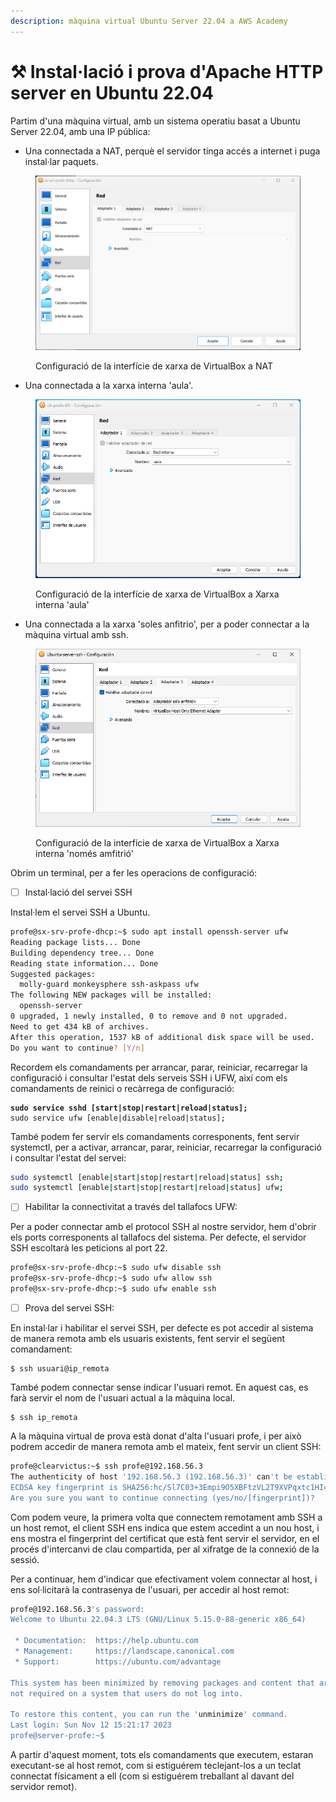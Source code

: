 ```yaml
---
description: màquina virtual Ubuntu Server 22.04 a AWS Academy
---
```


# ⚒ Instal·lació i prova d'Apache HTTP server en Ubuntu 22.04

Partim d'una màquina virtual, amb un sistema operatiu basat a Ubuntu Server 22.04, amb una IP pública:

* Una connectada a NAT, perquè el servidor tinga accés a internet i puga instal·lar paquets.

<figure><img src="../.gitbook/assets/image (5) (1).png" alt=""><figcaption><p>Configuració de la interfície de xarxa de VirtualBox a NAT</p></figcaption></figure>

* Una connectada a la xarxa interna 'aula'.

<figure><img src="../.gitbook/assets/image (3) (1).png" alt=""><figcaption><p>Configuració de la interfície de xarxa de VirtualBox a Xarxa interna 'aula'</p></figcaption></figure>

* Una connectada a la xarxa 'soles anfitrio', per a poder connectar a la màquina virtual amb ssh.

<figure><img src="../.gitbook/assets/image (1) (1).png" alt=""><figcaption><p>Configuració de la interfície de xarxa de VirtualBox a Xarxa interna 'només amfitrió'</p></figcaption></figure>

Obrim un terminal, per a fer les operacions de configuració:

* [ ] Instal·lació del servei SSH&#x20;

Instal·lem el servei SSH a Ubuntu.

```bash
profe@sx-srv-profe-dhcp:~$ sudo apt install openssh-server ufw
Reading package lists... Done
Building dependency tree... Done
Reading state information... Done
Suggested packages:
  molly-guard monkeysphere ssh-askpass ufw
The following NEW packages will be installed:
  openssh-server
0 upgraded, 1 newly installed, 0 to remove and 0 not upgraded.
Need to get 434 kB of archives.
After this operation, 1537 kB of additional disk space will be used.
Do you want to continue? [Y/n]
```

Recordem els comandaments per arrancar, parar, reiniciar, recarregar la configuració i consultar l'estat dels serveis SSH i UFW, així com els comandaments de reinici o recàrrega de configuració:

<pre class="language-bash"><code class="lang-bash"><strong>sudo service sshd [start|stop|restart|reload|status];
</strong>sudo service ufw [enable|disable|reload|status];
</code></pre>

També podem fer servir els comandaments corresponents, fent servir systemctl, per a activar, arrancar, parar, reiniciar, recarregar la configuració i consultar l'estat del servei:

```bash
sudo systemctl [enable|start|stop|restart|reload|status] ssh;
sudo systemctl [enable|start|stop|restart|reload|status] ufw;
```

* [ ] Habilitar la connectivitat a través del tallafocs UFW:

Per a poder connectar amb el protocol SSH al nostre servidor, hem d'obrir els ports corresponents al tallafocs del sistema. Per defecte, el servidor SSH escoltarà les peticions al port 22.

```bash
profe@sx-srv-profe-dhcp:~$ sudo ufw disable ssh
profe@sx-srv-profe-dhcp:~$ sudo ufw allow ssh
profe@sx-srv-profe-dhcp:~$ sudo ufw enable ssh
```

* [ ] Prova del servei SSH:

En instal·lar i habilitar el servei SSH, per defecte es pot accedir al sistema de manera remota amb els usuaris existents, fent servir el següent comandament:&#x20;

```
$ ssh usuari@ip_remota
```

També podem connectar sense indicar l'usuari remot. En aquest cas, es farà servir el nom de l'usuari actual a la màquina local.

```
$ ssh ip_remota
```

A la màquina virtual de prova està donat d'alta l'usuari profe, i per això podrem accedir de manera remota amb el mateix, fent servir un client SSH:

```bash
profe@clearvictus:~$ ssh profe@192.168.56.3
The authenticity of host '192.168.56.3 (192.168.56.3)' can't be established.
ECDSA key fingerprint is SHA256:hc/Sl7C03+3Empi9O5XBFtzVL2T9XVPqxtc1HI4QfkA.
Are you sure you want to continue connecting (yes/no/[fingerprint])?
```

Com podem veure, la primera volta que connectem remotament amb SSH a un host remot, el client SSH ens indica que estem accedint a un nou host, i ens mostra el fingerprint del certificat que està fent servir el servidor, en el procés d'intercanvi de clau compartida, per al xifratge de la connexió de la sessió.

Per a continuar, hem d'indicar que efectivament volem connectar al host, i ens sol·licitarà la contrasenya de l'usuari, per accedir al host remot:

```bash
profe@192.168.56.3's password:
Welcome to Ubuntu 22.04.3 LTS (GNU/Linux 5.15.0-88-generic x86_64)

 * Documentation:  https://help.ubuntu.com
 * Management:     https://landscape.canonical.com
 * Support:        https://ubuntu.com/advantage

This system has been minimized by removing packages and content that are
not required on a system that users do not log into.

To restore this content, you can run the 'unminimize' command.
Last login: Sun Nov 12 15:21:17 2023
profe@server-profe:~$
```

A partir d'aquest moment, tots els comandaments que executem, estaran executant-se al host remot, com si estiguérem teclejant-los a un teclat connectat físicament a ell (com si estiguérem treballant al davant del servidor remot).
